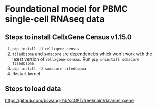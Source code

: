 # Foundational model for PBMC single-cell RNAseq data


## Steps to install CellxGene Census v1.15.0

1. ```pip install -U cellxgene-census```
2. ```tiledbsoma``` and ```somacore``` are dependencies which won't work with the latest version of ```cellxgene-census```. Run ```pip uninstall somacore tiledbsoma```
3. ```pip install -U somacore tiledbsoma```
4. Restart kernel

## Steps to load data 
https://github.com/bowang-lab/scGPT/tree/main/data/cellxgene
